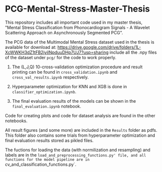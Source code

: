 # PCG-Mental-Stress-Master-Thesis
This repository includes all important code used in my master thesis, "Mental Stress Classification from Phonocardiogram Signals - A Wavelet Scattering Approach on Asynchronously Segmented PCG".

The PCG data of the Multimodal Mental Stress dataset used in the thesis is available for download at:
https://drive.google.com/drive/folders/1L-XcWWKH3dZ1tFB2jyilNpduuDHp7UJ7?usp=sharing
include all the .npy files of the dataset under `pcg/` for the code to work properly. 

1. The (L,J,Q) 10-cross-validation optimization procedure and result printing can be found in `cross_validation.ipynb` and `cross_val_results.ipynb` respectively.

2. Hyperparameter optimization for KNN and XGB is done in `classifier_optimization.ipynb`.

3. The final evaluation results of the models can be shown in the `final_evaluation.ipynb` notebook.

Code for creating plots and code for dataset analysis are found in the other notebooks.

All result figures (and some more) are included in the `Results` folder as pdfs. This folder also contains some trials from hyperparameter optimization and final evaluation results stored as pikled files.

The fuctions for loading the data (with normilization and resampling) and labels are in the `load_and_preprocessing_functions.py' file, and all functions for the model pipeline are in `cv_and_classification_functions.py`. 
